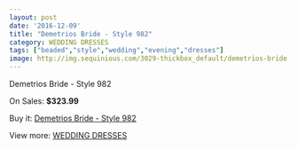 ```yaml
---
layout: post
date: '2016-12-09'
title: "Demetrios Bride - Style 982"
category: WEDDING DRESSES
tags: ["beaded","style","wedding","evening","dresses"]
image: http://img.sequinious.com/3029-thickbox_default/demetrios-bride-style-982.jpg
---
```

Demetrios Bride - Style 982

On Sales: **$323.99**
<a href="https://www.sequinious.com/wedding-dresses/1241-demetrios-bride-style-982.html"><amp-img layout="responsive" width="600" height="600" src="//img.sequinious.com/3029-thickbox_default/demetrios-bride-style-982.jpg" alt="Demetrios Bride - Style 982 0" /></a>

Buy it: [Demetrios Bride - Style 982](https://www.sequinious.com/wedding-dresses/1241-demetrios-bride-style-982.html "Demetrios Bride - Style 982")

View more: [WEDDING DRESSES](https://www.sequinious.com/2-wedding-dresses "WEDDING DRESSES")